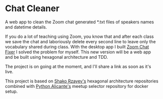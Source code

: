 # Chat Cleaner

A web app to clean the Zoom chat generated *.txt files of speakers names and datetime details.

If you do a lot of teaching using Zoom, you know that and after each class we save the chat and laboriously delete every second line to leave only the vocabulary shared during class.
With the desktop app I built [Zoom Chat Fixer](https://github.com/davidjnevin/zoom_chat_fixer) I solved the problem for myself.
This new version will be a web app and be built using hexagonal architecture and TDD.

The project is on going at the moment, and I'll share a link as soon as it's live.

This project is based on [Shako Rzayev's](https://github.com/ShahriyarR) hexagonal architecture repositories combined with [Python Alicante's](https://github.com/pythonalicante) meetup selector repository for docker setup.
